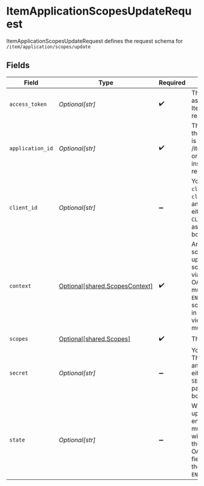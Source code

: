 # ItemApplicationScopesUpdateRequest

ItemApplicationScopesUpdateRequest defines the request schema for `/item/application/scopes/update`


## Fields

| Field                                                                                                                                                                                                                       | Type                                                                                                                                                                                                                        | Required                                                                                                                                                                                                                    | Description                                                                                                                                                                                                                 |
| --------------------------------------------------------------------------------------------------------------------------------------------------------------------------------------------------------------------------- | --------------------------------------------------------------------------------------------------------------------------------------------------------------------------------------------------------------------------- | --------------------------------------------------------------------------------------------------------------------------------------------------------------------------------------------------------------------------- | --------------------------------------------------------------------------------------------------------------------------------------------------------------------------------------------------------------------------- |
| `access_token`                                                                                                                                                                                                              | *Optional[str]*                                                                                                                                                                                                             | :heavy_check_mark:                                                                                                                                                                                                          | The access token associated with the Item data is being requested for.                                                                                                                                                      |
| `application_id`                                                                                                                                                                                                            | *Optional[str]*                                                                                                                                                                                                             | :heavy_check_mark:                                                                                                                                                                                                          | This field will map to the application ID that is returned from /item/applications/list, or provided to the institution in an oauth redirect.                                                                               |
| `client_id`                                                                                                                                                                                                                 | *Optional[str]*                                                                                                                                                                                                             | :heavy_minus_sign:                                                                                                                                                                                                          | Your Plaid API `client_id`. The `client_id` is required and may be provided either in the `PLAID-CLIENT-ID` header or as part of a request body.                                                                            |
| `context`                                                                                                                                                                                                                   | [Optional[shared.ScopesContext]](undefined/models/shared/scopescontext.md)                                                                                                                                                  | :heavy_check_mark:                                                                                                                                                                                                          | An indicator for when scopes are being updated. When scopes are updated via enrollment (i.e. OAuth), the partner must send `ENROLLMENT`. When scopes are updated in a post-enrollment view, the partner must send `PORTAL`. |
| `scopes`                                                                                                                                                                                                                    | [Optional[shared.Scopes]](undefined/models/shared/scopes.md)                                                                                                                                                                | :heavy_check_mark:                                                                                                                                                                                                          | The scopes object                                                                                                                                                                                                           |
| `secret`                                                                                                                                                                                                                    | *Optional[str]*                                                                                                                                                                                                             | :heavy_minus_sign:                                                                                                                                                                                                          | Your Plaid API `secret`. The `secret` is required and may be provided either in the `PLAID-SECRET` header or as part of a request body.                                                                                     |
| `state`                                                                                                                                                                                                                     | *Optional[str]*                                                                                                                                                                                                             | :heavy_minus_sign:                                                                                                                                                                                                          | When scopes are updated during enrollment, this field must be populated with the state sent to the partner in the OAuth Login URI. This field is required when the context is `ENROLLMENT`.                                 |